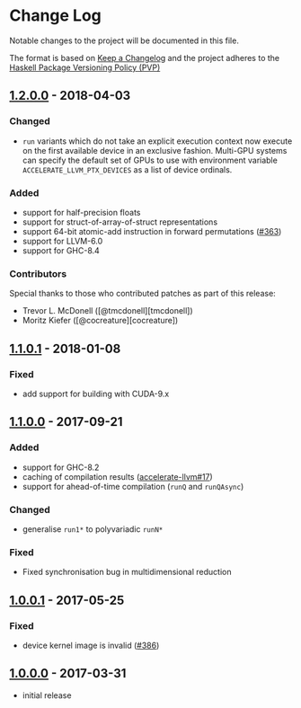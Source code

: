 # Change Log

Notable changes to the project will be documented in this file.

The format is based on [Keep a Changelog](http://keepachangelog.com/) and the
project adheres to the [Haskell Package Versioning
Policy (PVP)](https://pvp.haskell.org)

## [1.2.0.0] - 2018-04-03
### Changed
 * `run` variants which do not take an explicit execution context now execute on
   the first available device in an exclusive fashion. Multi-GPU systems can
   specify the default set of GPUs to use with environment variable
   `ACCELERATE_LLVM_PTX_DEVICES` as a list of device ordinals.

### Added
 * support for half-precision floats
 * support for struct-of-array-of-struct representations
 * support 64-bit atomic-add instruction in forward permutations ([#363])
 * support for LLVM-6.0
 * support for GHC-8.4

### Contributors

Special thanks to those who contributed patches as part of this release:

 * Trevor L. McDonell ([@tmcdonell][tmcdonell])
 * Moritz Kiefer ([@cocreature][cocreature])


## [1.1.0.1] - 2018-01-08
### Fixed
 * add support for building with CUDA-9.x


## [1.1.0.0] - 2017-09-21
### Added
 * support for GHC-8.2
 * caching of compilation results ([accelerate-llvm#17])
 * support for ahead-of-time compilation (`runQ` and `runQAsync`)

### Changed
 * generalise `run1*` to polyvariadic `runN*`

### Fixed
 * Fixed synchronisation bug in multidimensional reduction


## [1.0.0.1] - 2017-05-25
### Fixed
 * device kernel image is invalid ([#386])


## [1.0.0.0] - 2017-03-31
 * initial release


[1.2.0.0]:              https://github.com/AccelerateHS/accelerate-llvm/compare/1.1.0.1-ptx...1.2.0.0
[1.1.0.1]:              https://github.com/AccelerateHS/accelerate-llvm/compare/1.1.0.0...1.1.0.1-ptx
[1.1.0.0]:              https://github.com/AccelerateHS/accelerate-llvm/compare/1.0.0.0...1.1.0.0
[1.0.0.1]:              https://github.com/AccelerateHS/accelerate-llvm/compare/1.0.0.0...1.0.0.1
[1.0.0.0]:              https://github.com/AccelerateHS/accelerate-llvm/compare/be7f91295f77434b2103c70aa1cabb6a4f2b09a8...1.0.0.0

[#386]:                 https://github.com/AccelerateHS/accelerate/issues/386
[#363]:                 https://github.com/AccelerateHS/accelerate/issues/363

[accelerate-llvm#17]:   https://github.com/AccelerateHS/accelerate-llvm/issues/17

